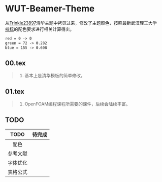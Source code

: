# WUT-Beamer-Theme
从[Trinkle23897](https://github.com/Trinkle23897/THU-Beamer-Theme)清华主题中拷贝过来，修改了主题颜色，按照最新武汉理工大学[校标](http://dzb.whut.edu.cn/cycx/xxbs/)的配色要求进行相关计算得出。

```LaTeX
red = 0 -> 0
green = 72 -> 0.282
blue = 155 -> 0.608
```

## 00.tex
> 1. 基本上是清华模板的简单修改。

## 01.tex
> 1. OpenFOAM编程课程所需要的课件，后续会陆续丰富。

## TODO
| TODO | 待完成|
| :---: | :---: |
| 配色 | |
| 参考文献 | |
| 字体优化 | |
| 表格公式 | |
